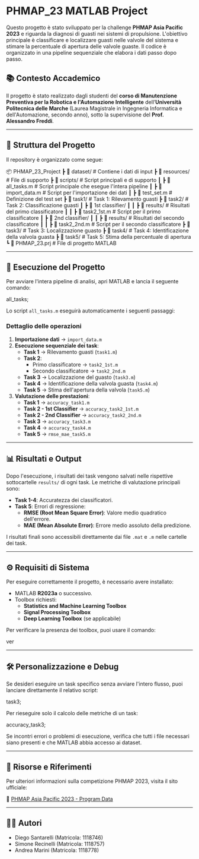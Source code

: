 # PHMAP_23 MATLAB Project

Questo progetto è stato sviluppato per la challenge **PHMAP Asia Pacific 2023** e riguarda la diagnosi di guasti nei sistemi di propulsione. L'obiettivo principale è classificare e localizzare guasti nelle valvole del sistema e stimare la percentuale di apertura delle valvole guaste. Il codice è organizzato in una pipeline sequenziale che elabora i dati passo dopo passo.

## 📚 Contesto Accademico

Il progetto è stato realizzato dagli studenti del **corso di Manutenzione Preventiva per la Robotica e l'Automazione Intelligente** dell’**Università Politecnica delle Marche** (Laurea Magistrale in Ingegneria Informatica e dell'Automazione, secondo anno), sotto la supervisione del **Prof. Alessandro Freddi**.



---

## 📂 Struttura del Progetto

Il repository è organizzato come segue:


📦 PHMAP_23_Project
 ┣ 📂 dataset/             # Contiene i dati di input
 ┣ 📂 resources/           # File di supporto
 ┣ 📂 scripts/             # Script principali e di supporto
 ┃ ┣ 📜 all_tasks.m        # Script principale che esegue l'intera pipeline
 ┃ ┣ 📜 import_data.m      # Script per l'importazione dei dati
 ┃ ┣ 📜 test_set.m         # Definizione del test set
 ┣ 📂 task1/               # Task 1: Rilevamento guasti
 ┣ 📂 task2/               # Task 2: Classificazione guasti
 ┃ ┣ 📂 1st classifier/
 ┃ ┃ ┣ 📂 results/         # Risultati del primo classificatore
 ┃ ┃ ┣ 📜 task2_1st.m      # Script per il primo classificatore
 ┃ ┣ 📂 2nd classifier/
 ┃ ┃ ┣ 📂 results/         # Risultati del secondo classificatore
 ┃ ┃ ┣ 📜 task2_2nd.m      # Script per il secondo classificatore
 ┣ 📂 task3/               # Task 3: Localizzazione guasto
 ┣ 📂 task4/               # Task 4: Identificazione della valvola guasta
 ┣ 📂 task5/               # Task 5: Stima della percentuale di apertura
 ┗ 📜 PHMAP_23.prj         # File di progetto MATLAB

---

## 🚀 Esecuzione del Progetto

Per avviare l'intera pipeline di analisi, apri MATLAB e lancia il seguente comando:


all_tasks;


Lo script `all_tasks.m` eseguirà automaticamente i seguenti passaggi:

### **Dettaglio delle operazioni**
1. **Importazione dati** → `import_data.m`
2. **Esecuzione sequenziale dei task**:
   - **Task 1** → Rilevamento guasti (`task1.m`)
   - **Task 2**:
     - Primo classificatore → `task2_1st.m`
     - Secondo classificatore → `task2_2nd.m`
   - **Task 3** → Localizzazione del guasto (`task3.m`)
   - **Task 4** → Identificazione della valvola guasta (`task4.m`)
   - **Task 5** → Stima dell'apertura della valvola (`task5.m`)
3. **Valutazione delle prestazioni**:
   - **Task 1** → `accuracy_task1.m`
   - **Task 2 - 1st Classifier** → `accuracy_task2_1st.m`
   - **Task 2 - 2nd Classifier** → `accuracy_task2_2nd.m`
   - **Task 3** → `accuracy_task3.m`
   - **Task 4** → `accuracy_task4.m`
   - **Task 5** → `rmse_mae_task5.m`

---

## 📊 Risultati e Output

Dopo l'esecuzione, i risultati dei task vengono salvati nelle rispettive sottocartelle `results/` di ogni task. Le metriche di valutazione principali sono:

- **Task 1-4**: Accuratezza dei classificatori.
- **Task 5**: Errori di regressione:
  - **RMSE (Root Mean Square Error)**: Valore medio quadratico dell'errore.
  - **MAE (Mean Absolute Error)**: Errore medio assoluto della predizione.

I risultati finali sono accessibili direttamente dai file `.mat` e `.m` nelle cartelle dei task.

---

## ⚙️ Requisiti di Sistema

Per eseguire correttamente il progetto, è necessario avere installato:

- MATLAB **R2023a** o successivo.
- Toolbox richiesti:
  - **Statistics and Machine Learning Toolbox**
  - **Signal Processing Toolbox**
  - **Deep Learning Toolbox** (se applicabile)

Per verificare la presenza dei toolbox, puoi usare il comando:

ver

---

## 🛠 Personalizzazione e Debug

Se desideri eseguire un task specifico senza avviare l'intero flusso, puoi lanciare direttamente il relativo script:

task3;

Per rieseguire solo il calcolo delle metriche di un task:

accuracy_task3;


Se incontri errori o problemi di esecuzione, verifica che tutti i file necessari siano presenti e che MATLAB abbia accesso ai dataset.

---

## 📎 Risorse e Riferimenti

Per ulteriori informazioni sulla competizione PHMAP 2023, visita il sito ufficiale:

🔗 [PHMAP Asia Pacific 2023 - Program Data](https://phmap.jp/program-data/)


---

## ✍🏼 Autori
- Diego Santarelli (Matricola: 1118746)
- Simone Recinelli (Matricola: 1118757)
- Andrea Marini (Matricola: 1118778)
